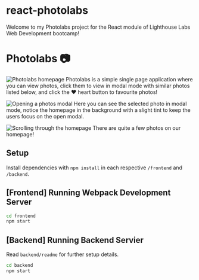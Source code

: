 # react-photolabs
Welcome to my Photolabs project for the React module of Lighthouse Labs Web Development bootcamp!

# Photolabs :camera:
![Photolabs homepage](https://github.com/lunamoonmoon/photolabs/blob/main/docs/homepage.png?raw=true)
Photolabs is a simple single page application where you can view photos, click them to view in modal mode with similar photos listed below, and click the :heart: heart button to favourite photos!

![Opening a photos modal](https://github.com/lunamoonmoon/photolabs/blob/main/docs/modal.png?raw=true)
Here you can see the selected photo in modal mode, notice the homepage in the background with a slight tint to keep the users focus on the open modal.

![Scrolling through the homepage](https://github.com/lunamoonmoon/photolabs/blob/main/docs/scrolling.png?raw=true)
There are quite a few photos on our homepage!

## Setup

Install dependencies with `npm install` in each respective `/frontend` and `/backend`.

## [Frontend] Running Webpack Development Server

```sh
cd frontend
npm start
```

## [Backend] Running Backend Servier

Read `backend/readme` for further setup details.

```sh
cd backend
npm start
```
